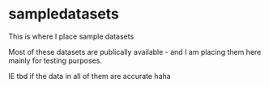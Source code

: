 # sampledatasets
This is where I place sample datasets

Most of these datasets are publically available - and I am placing them here mainly for testing purposes.

IE tbd if the data in all of them are accurate haha
